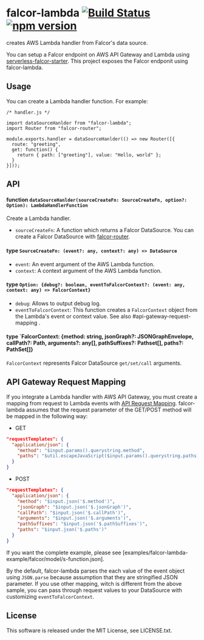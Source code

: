 # falcor-lambda [![Build Status](https://travis-ci.org/Quramy/falcor-lambda.svg?branch=master)](https://travis-ci.org/Quramy/falcor-lambda) [![npm version](https://badge.fury.io/js/falcor-lambda.svg)](https://badge.fury.io/js/falcor-lambda)

creates AWS Lambda handler from Falcor's data source.

You can setup a Falcor endpoint on AWS API Gateway and Lambda using [serverless-falcor-starter](https://github.com/Quramy/serverless-falcor-starter). This project exposes the Falcor endponit using falcor-lambda.

## Usage

You can create a Lambda handler function. For example:

```
/* handler.js */

import dataSourceHanlder from "falcor-lambda";
import Router from "falcor-router";

module.exports.handler = dataSourceHanlder(() => new Router([{
  route: "greeting",
  get: function() {
    return { path: ["greeting"], value: "Hello, world" };
  }
}]));
```

## API

#### function `dataSourceHanlder(sourceCreateFn: SourceCreateFn, option?: Option): LambdaHandlerFunction`

Create a Lambda handler.

* `sourceCreateFn`: A function which returns a Falcor DataSource. You can create a Falcor DataSource with [falcor-router](https://github.com/Netflix/falcor-router).

#### type `SourceCreateFn: (event?: any, context?: any) => DataSource`

* `event`: An event argument of the AWS Lambda function.
* `context`: A context argument of the AWS Lambda function.

#### type `Option: {debug?: boolean, eventToFalcorContext?: (event: any, context: any) => FalcorContext}`

* `debug`: Allows to output debug log.
* `eventToFalcorContext`: This function creates a `FalcorContext` object from the Lambda's event or context value. See also #api-gateway-request-mapping .

#### type `FalcorContext: {method: string, jsonGraph?: JSONGraphEnvelope, callPath?: Path, arguments?: any[], pathSuffixes?: Pathset[], paths?: PathSet[]}
`FalcorContext` represents Falcor DataSource `get/set/call` arguments.

## API Gateway Request Mapping

If you integrate a Lambda handler with AWS API Gateway, you must create a mapping from request to Lambda events with [API Request Mapping](https://docs.aws.amazon.com/apigateway/latest/developerguide/api-gateway-mapping-template-reference.html). falcor-lambda assumes that the request parameter of the GET/POST method will be mapped in the following way:

* GET

```json
"requestTemplates": {
  "application/json": {
    "method": "$input.params().querystring.method",
    "paths": "$util.escapeJavaScript($input.params().querystring.paths)"
  }
}
```

* POST

```json
"requestTemplates": {
  "application/json": {
    "method": "$input.json('$.method')",
    "jsonGraph": "$input.json('$.jsonGraph')",
    "callPath": "$input.json('$.callPath')",
    "arguments": "$input.json('$.arguments')",
    "pathSuffixes": "$input.json('$.pathSuffixes')",
    "paths": "$input.json('$.paths')"
  }
}
```

If you want the complete example, please see [examples/falcor-lambda-example/falcor/model/s-function.json].

By the default, falcor-lambda parses the each value of the event object using `JSON.parse` because assumption that they are stringified JSON parameter. If you use other mapping, witch is different from the above sample, you can pass through request values to your DataSource with customizing `eventToFalcorContext`.

## License
This software is released under the MIT License, see LICENSE.txt.

